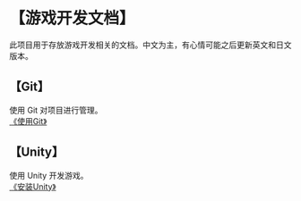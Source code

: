# 【游戏开发文档】
此项目用于存放游戏开发相关的文档。中文为主，有心情可能之后更新英文和日文版本。

## 【Git】
使用 Git 对项目进行管理。\
[《使用Git》](Git/GitUsing.md)

## 【Unity】
使用 Unity 开发游戏。\
[《安装Unity》](Unity/UnityInstalling.md)